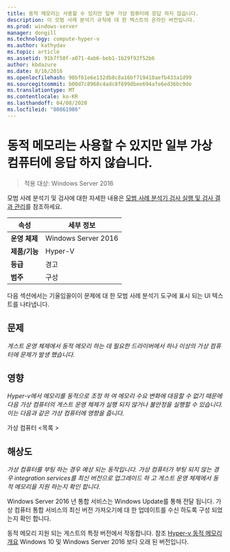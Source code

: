 ```yaml
---
title: 동적 메모리는 사용할 수 있지만 일부 가상 컴퓨터에 응답 하지 않습니다.
description: 이 모범 사례 분석기 규칙에 대 한 텍스트의 온라인 버전입니다.
ms.prod: windows-server
manager: dongill
ms.technology: compute-hyper-v
ms.author: kathydav
ms.topic: article
ms.assetid: 91b7f50f-a071-4ab6-beb1-1b29f92f52b6
author: kbdazure
ms.date: 8/16/2016
ms.openlocfilehash: 98bf61e6e132db8c8a16bf719410aefb433a1d99
ms.sourcegitcommit: b00d7c8968c4adc8f699dbee694afe6ed36bc9de
ms.translationtype: MT
ms.contentlocale: ko-KR
ms.lasthandoff: 04/08/2020
ms.locfileid: "80861986"
---
```

# <a name="dynamic-memory-is-enabled-but-not-responding-on-some-virtual-machines"></a>동적 메모리는 사용할 수 있지만 일부 가상 컴퓨터에 응답 하지 않습니다.

>적용 대상: Windows Server 2016

모범 사례 분석기 및 검사에 대한 자세한 내용은 [모범 사례 분석기 검사 실행 및 검사 결과 관리](https://go.microsoft.com/fwlink/p/?LinkID=223177)를 참조하세요.  
  
|속성|세부 정보|  
|-|-|  
|**운영 체제**|Windows Server 2016|  
|**제품/기능**|Hyper-V|  
|**등급**|경고|  
|**범주**|구성|  
  
다음 섹션에서는 기울임꼴이이 문제에 대 한 모범 사례 분석기 도구에 표시 되는 UI 텍스트를 나타냅니다.  
  
## <a name="issue"></a>문제  
*게스트 운영 체제에서 동적 메모리 하는 데 필요한 드라이버에서 하나 이상의 가상 컴퓨터에 문제가 발생 했습니다.*  
  
## <a name="impact"></a>영향  
*Hyper-v에서 메모리를 동적으로 조정 하 여 메모리 수요 변화에 대응할 수 없기 때문에 다음 가상 컴퓨터의 게스트 운영 체제가 실행 되지 않거나 불안정을 실행할 수 있습니다. 이는 다음과 같은 가상 컴퓨터에 영향을 줍니다.*  
  
가상 컴퓨터 \<목록 >  
  
## <a name="resolution"></a>해상도  
*가상 컴퓨터를 부팅 하는 경우 예상 되는 동작입니다. 가상 컴퓨터가 부팅 되지 않는 경우 integration services를 최신 버전으로 업그레이드 하 고 게스트 운영 체제에서 동적 메모리을 지원 하는지 확인 합니다.*  
  
Windows Server 2016 년 통합 서비스는 Windows Update를 통해 전달 됩니다. 가상 컴퓨터 통합 서비스의 최신 버전 가져오기에 대 한 업데이트를 수신 하도록 구성 되었는지 확인 합니다.  
  
동적 메모리 지원 되는 게스트의 특정 버전에서 작동합니다. 참조 [Hyper-v 동적 메모리 개요](https://technet.microsoft.com/library/hh831766.aspx) Windows 10 및 Windows Server 2016 보다 오래 된 버전입니다.  
  


